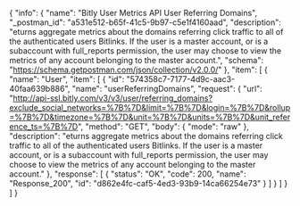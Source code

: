 {
  "info": {
    "name": "Bitly User Metrics API User Referring Domains",
    "_postman_id": "a531e512-b65f-41c5-9b97-c5e1f4160aad",
    "description": "eturns aggregate metrics about the domains referring click traffic to all of the authenticated users Bitlinks. If the user is a master account, or is a subaccount with full_reports permission, the user may choose to view the metrics of any account belonging to the master account.",
    "schema": "https://schema.getpostman.com/json/collection/v2.0.0/"
  },
  "item": [
    {
      "name": "User",
      "item": [
        {
          "id": "574358c7-7177-4d9c-aac3-40faa639b886",
          "name": "userReferringDomains",
          "request": {
            "url": "http://api-ssl.bitly.com/v3/v3/user/referring_domains?exclude_social_networks=%7B%7D&limit=%7B%7D&login=%7B%7D&rollup=%7B%7D&timezone=%7B%7D&unit=%7B%7D&units=%7B%7D&unit_reference_ts=%7B%7D",
            "method": "GET",
            "body": {
              "mode": "raw"
            },
            "description": "eturns aggregate metrics about the domains referring click traffic to all of the authenticated users Bitlinks. If the user is a master account, or is a subaccount with full_reports permission, the user may choose to view the metrics of any account belonging to the master account."
          },
          "response": [
            {
              "status": "OK",
              "code": 200,
              "name": "Response_200",
              "id": "d862e4fc-caf5-4ed3-93b9-14ca66254e73"
            }
          ]
        }
      ]
    }
  ]
}